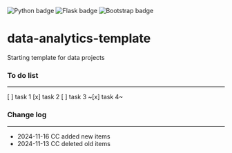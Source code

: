 ![Python badge](https://img.shields.io/badge/Python-3776AB?style=for-the-badge&logo=python&logoColor=white)
![Flask badge](https://img.shields.io/badge/Flask-000000?style=for-the-badge&logo=flask&logoColor=white)
![Bootstrap badge](https://img.shields.io/badge/Bootstrap-563D7C?style=for-the-badge&logo=bootstrap&logoColor=white)

# data-analytics-template

Starting template for data projects

### To do list

---

[ ] task 1
[x] task 2
[ ] task 3
~[x] task 4~

### Change log

---

- 2024-11-16 CC added new items
- 2024-11-13 CC deleted old items
